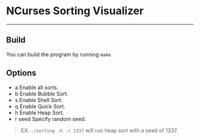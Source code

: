 # NCurses Sorting Visualizer

---

## Build
You can build the program by running `make`

## Options
   - a              Enable all sorts.
   - b              Enable Bubble Sort.
   - s              Enable Shell Sort.
   - q              Enable Quick Sort.
   - h              Enable Heap Sort.
   - r seed         Specify random seed.

> EX: `./sorting -h -r 1337` will run heap sort with a seed of 1337.
